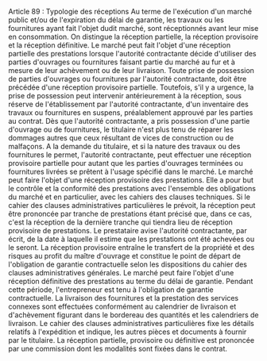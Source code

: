 Article 89 : Typologie des réceptions
Au terme de l'exécution d'un marché public et/ou de l'expiration du
délai de garantie, les travaux ou les fournitures ayant fait l'objet
dudit marché, sont réceptionnés avant leur mise en consommation.
On distingue la réception partielle, la réception provisoire et la
réception définitive.
Le marché peut fait l'objet d'une réception partielle des prestations
lorsque l'autorité contractante décide d'utiliser des parties
d'ouvrages ou fournitures faisant partie du marché au fur et à mesure
de leur achèvement ou de leur livraison.
Toute prise de possession de parties d'ouvrages ou fournitures par
l'autorité contractante, doit être précédée d'une réception provisoire
partielle. Toutefois, s'il y a urgence, la prise de possession peut
intervenir antérieurement à la réception, sous réserve de
l'établissement par l'autorité contractante, d'un inventaire des
travaux ou fournitures en suspens, préalablement approuvé par les
parties au contrat.
Dès que l'autorité contractante, a pris possession d'une partie
d'ouvrage ou de fournitures, le titulaire n'est plus tenu de réparer
les dommages autres que ceux résultant de vices de construction ou de
malfaçons.
A la demande du titulaire, et si la nature des travaux ou des
fournitures le permet, l'autorité contractante, peut effectuer une
réception provisoire partielle pour autant que les parties d'ouvrages
terminées ou fournitures livrées se prêtent à l'usage spécifié dans le
marché.
Le marché peut faire l'objet d'une réception provisoire des
prestations. Elle a pour but le contrôle et la conformité des
prestations avec l'ensemble des obligations du marché et en
particulier, avec les cahiers des clauses techniques. Si le cahier des
clauses administratives particulières le prévoit, la réception peut être
prononcée par tranche de prestations étant précisé que, dans ce cas,
c'est la réception de la dernière tranche qui tiendra lieu de réception
provisoire de prestations.
Le prestataire avise l'autorité contractante, par écrit, de la date à
laquelle il estime que les prestations ont été achevées ou le seront.
La réception provisoire entraîne le transfert de la propriété et des
risques au profit du maître d'ouvrage et constitue le point de départ de
l'obligation de garantie contractuelle selon les dispositions du cahier
des clauses administratives générales.
Le marché peut faire l'objet d'une réception définitive des prestations
au terme du délai de garantie. Pendant cette période, l'entrepreneur
est tenu à l'obligation de garantie contractuelle.
La livraison des fournitures et la prestation des services connexes sont
effectuées conformément au calendrier de livraison et d'achèvement
figurant dans le bordereau des quantités et les calendriers de
livraison. Le cahier des clauses administratives particulières fixe les
détails relatifs à l'expédition et indique, les autres pièces et
documents à fournir par le titulaire.
La réception partielle, provisoire ou définitive est prononcée par une
commission dont les modalités sont fixées dans le contrat.